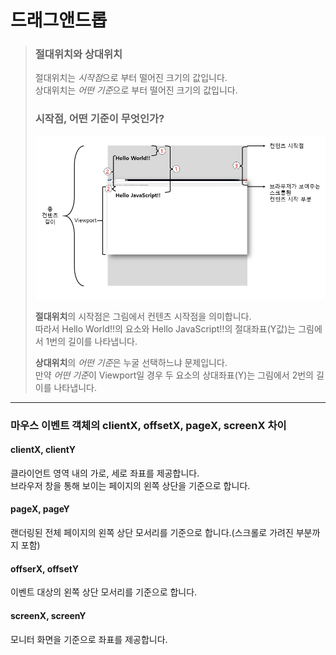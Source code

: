 # 드래그앤드롭

> ### **절대위치**와 **상대위치**
>
> 절대위치는 *시작점*으로 부터 떨어진 크기의 값입니다.  
> 상대위치는 *어떤 기준*으로 부터 떨어진 크기의 값입니다.
>
> ### **시작점, 어떤 기준이 무엇인가?**
>
> <img src="./99E095405C3E1DE303.png" />
>
> **절대위치**의 시작점은 그림에서 컨텐츠 시작점을 의미합니다.  
> 따라서 Hello World!!의 요소와 Hello JavaScript!!의 절대좌표(Y값)는 그림에서 1번의 길이를 나타냅니다.
>
> **상대위치**의 *어떤 기준*은 누굴 선택하느냐 문제입니다.  
> 만약 *어떤 기준*이 Viewport일 경우 두 요소의 상대좌표(Y)는 그림에서 2번의 길이를 나타냅니다.

---

### **마우스 이벤트 객체의 clientX, offsetX, pageX, screenX 차이**

#### clientX, clientY

클라이언트 영역 내의 가로, 세로 좌표를 제공합니다.  
브라우저 창을 통해 보이는 페이지의 왼쪽 상단을 기준으로 합니다.

#### pageX, pageY

랜더링된 전체 페이지의 왼쪽 상단 모서리를 기준으로 합니다.(스크롤로 가려진 부분까지 포함)

#### offserX, offsetY

이벤트 대상의 왼쪽 상단 모서리를 기준으로 합니다.

#### screenX, screenY

모니터 화면을 기준으로 좌표를 제공합니다.
